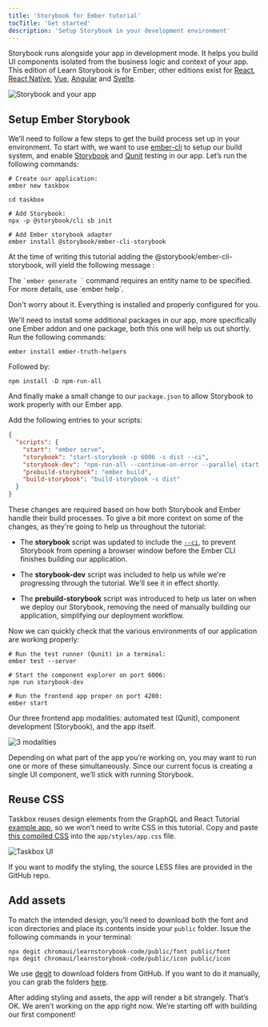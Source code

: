 ```yaml
---
title: 'Storybook for Ember tutorial'
tocTitle: 'Get started'
description: 'Setup Storybook in your development environment'
---
```


Storybook runs alongside your app in development mode. It helps you build UI components isolated from the business logic and context of your app. This edition of Learn Storybook is for Ember; other editions exist for [React](/react/en/get-started), [React Native](/react-native/en/get-started), [Vue](/vue/en/get-started), [Angular](/angular/en/get-started) and [Svelte](/svelte/en/get-started).

![Storybook and your app](/intro-to-storybook/storybook-relationship.jpg)

## Setup Ember Storybook

We’ll need to follow a few steps to get the build process set up in your environment. To start with, we want to use [ember-cli](https://github.com/ember-cli/ember-cli) to setup our build system, and enable [Storybook](https://storybook.js.org/) and [Qunit](https://qunitjs.com/) testing in our app. Let’s run the following commands:

```shell
# Create our application:
ember new taskbox

cd taskbox

# Add Storybook:
npx -p @storybook/cli sb init

# Add Ember storybook adapter
ember install @storybook/ember-cli-storybook
```

<div class="aside">
<p>
At the time of writing this tutorial adding the @storybook/ember-cli-storybook, will yield the following message :
</p>
The <code>`ember generate <entity-name>`</code> command requires an entity name to be specified. <br/>For more details, use `ember help`.
<p>Don't worry about it. Everything is installed and properly configured for you.</p>
</div>

We'll need to install some additional packages in our app, more specifically one Ember addon and one package, both this one will help us out shortly. Run the following commands:

```shell
ember install ember-truth-helpers
```

Followed by:

```shell
npm install -D npm-run-all
```

And finally make a small change to our <code>package.json</code> to allow Storybook to work properly with our Ember app.

Add the following entries to your scripts:

```json
{
  "scripts": {
    "start": "ember serve",
    "storybook": "start-storybook -p 6006 -s dist --ci",
    "storybook-dev": "npm-run-all --continue-on-error --parallel start storybook",
    "prebuild-storybook": "ember build",
    "build-storybook": "build-storybook -s dist"
  }
}
```

These changes are required based on how both Storybook and Ember handle their build processes. To give a bit more context on some of the changes, as they're going to help us throughout the tutorial:

- The **storybook** script was updated to include the [`--ci`](https://storybook.js.org/docs/react/api/cli-options#start-storybook), to prevent Storybook from opening a browser window before the Ember CLI finishes building our application.
- The **storybook-dev** script was included to help us while we're progressing through the tutorial. We'll see it in effect shortly.

- The **prebuild-storybook** script was introduced to help us later on when we deploy our Storybook, removing the need of manually building our application, simplifying our deployment workflow.

Now we can quickly check that the various environments of our application are working properly:

```shell
# Run the test runner (Qunit) in a terminal:
ember test --server

# Start the component explorer on port 6006:
npm run storybook-dev

# Run the frontend app proper on port 4200:
ember start
```

Our three frontend app modalities: automated test (Qunit), component development (Storybook), and the app itself.

![3 modalities](/intro-to-storybook/app-three-modalities-ember.png)

Depending on what part of the app you’re working on, you may want to run one or more of these simultaneously. Since our current focus is creating a single UI component, we’ll stick with running Storybook.

## Reuse CSS

Taskbox reuses design elements from the GraphQL and React Tutorial [example app](https://blog.hichroma.com/graphql-react-tutorial-part-1-6-d0691af25858), so we won’t need to write CSS in this tutorial. Copy and paste [this compiled CSS](https://github.com/chromaui/learnstorybook-code/blob/master/src/index.css) into the `app/styles/app.css` file.

![Taskbox UI](/intro-to-storybook/ss-browserchrome-taskbox-learnstorybook.png)

<div class="aside">
If you want to modify the styling, the source LESS files are provided in the GitHub repo.
</div>

## Add assets

To match the intended design, you'll need to download both the font and icon directories and place its contents inside your `public` folder. Issue the following commands in your terminal:

```shell
npx degit chromaui/learnstorybook-code/public/font public/font
npx degit chromaui/learnstorybook-code/public/icon public/icon
```

<div class="aside">
We use <a href="https://github.com/Rich-Harris/degit">degit</a> to download folders from GitHub. If you want to do it manually, you can grab the folders <a href="https://github.com/chromaui/learnstorybook-code/tree/master/public">here</a>.
</div>

After adding styling and assets, the app will render a bit strangely. That’s OK. We aren’t working on the app right now. We’re starting off with building our first component!
